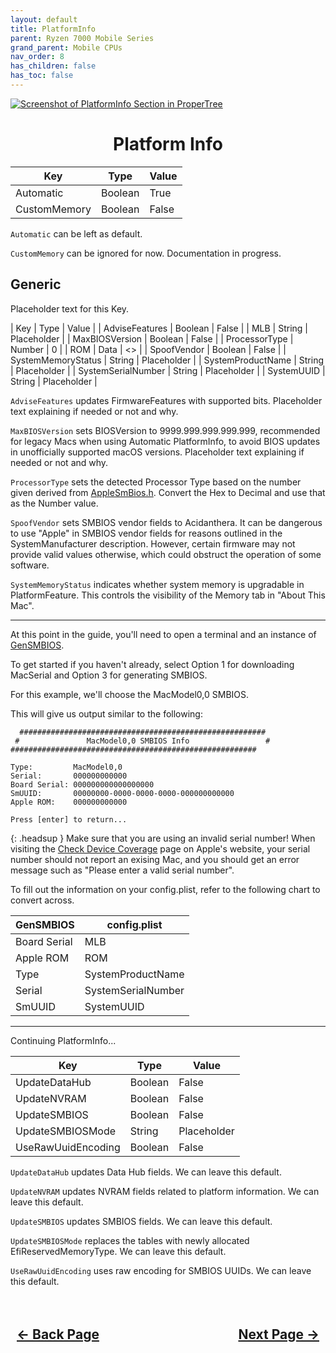 ```yaml
---
layout: default
title: PlatformInfo
parent: Ryzen 7000 Mobile Series
grand_parent: Mobile CPUs
nav_order: 8
has_children: false
has_toc: false
---
```


<style>
  .navigation-container {
    display: flex;
    justify-content: space-between;
    align-items: center;
    width: 100%;
  }
  
  .nav-button {
    margin: 10px;
  }

  .section-title{
    text-align: center
  }

  .key-title{
    text-align: left
  }

  .key-entry{
    text-align: center
  }
</style>

<a align="center" href=""><img src="../../../../assets/" alt="Screenshot of PlatformInfo Section in ProperTree"></a>

<h1 class="section-title">Platform Info</h1>

| Key  | Type | Value | 
| ----- | ----- | ----- |
| Automatic | Boolean | True |
| CustomMemory | Boolean | False |

``Automatic`` can be left as default.

``CustomMemory`` can be ignored for now. Documentation in progress.

<h2 class="key-title">Generic</h2>

Placeholder text for this Key.

| Key  | Type | Value | 
| AdviseFeatures | Boolean | False |
| MLB | String | Placeholder |
| MaxBIOSVersion | Boolean | False |
| ProcessorType | Number | 0 |
| ROM | Data | <> |
| SpoofVendor | Boolean | False |
| SystemMemoryStatus | String | Placeholder |
| SystemProductName | String | Placeholder |
| SystemSerialNumber | String | Placeholder |
| SystemUUID | String | Placeholder |

``AdviseFeatures`` updates FirmwareFeatures with supported bits. Placeholder text explaining if needed or not and why.

``MaxBIOSVersion`` sets BIOSVersion to 9999.999.999.999.999, recommended for legacy Macs when using Automatic PlatformInfo, to avoid BIOS updates in unofficially supported macOS versions. Placeholder text explaining if needed or not and why.

``ProcessorType`` sets the detected Processor Type based on the number given derived from [AppleSmBios.h](https://raw.githubusercontent.com/acidanthera/OpenCorePkg/master/Include/Apple/IndustryStandard/AppleSmBios.h). Convert the Hex to Decimal and use that as the Number value.

``SpoofVendor`` sets SMBIOS vendor fields to Acidanthera. It can be dangerous to use "Apple" in SMBIOS vendor fields for reasons outlined in the SystemManufacturer description. However, certain firmware may not provide valid values otherwise, which could obstruct the operation of some software.

``SystemMemoryStatus`` indicates whether system memory is upgradable in PlatformFeature. This controls the visibility of the Memory tab in "About This Mac".

<hr>

At this point in the guide, you'll need to open a terminal and an instance of [GenSMBIOS](https://github.com/corpnewt/GenSMBIOS). 

To get started if you haven't already, select Option 1 for downloading MacSerial and Option 3 for generating SMBIOS.

For this example, we'll choose the MacModel0,0 SMBIOS.

This will give us output similar to the following:

```
  #######################################################
 #               MacModel0,0 SMBIOS Info                 #
#######################################################

Type:         MacModel0,0
Serial:       000000000000
Board Serial: 000000000000000000
SmUUID:       00000000-0000-0000-0000-000000000000
Apple ROM:    000000000000

Press [enter] to return...
```

{: .headsup }
Make sure that you are using an invalid serial number! When visiting the [Check Device Coverage](https://checkcoverage.apple.com/) page on Apple's website, your serial number should not report an exising Mac, and you should get an error message such as "Please enter a valid serial number".

To fill out the information on your config.plist, refer to the following chart to convert across.

| GenSMBIOS | config.plist | 
| ----- | ----- |
| Board Serial | MLB |
| Apple ROM | ROM |
| Type | SystemProductName |
| Serial | SystemSerialNumber |
| SmUUID | SystemUUID |

<hr>
Continuing PlatformInfo...

| Key  | Type | Value | 
| ----- | ----- | ----- |
| UpdateDataHub | Boolean | False |
| UpdateNVRAM | Boolean | False |
| UpdateSMBIOS | Boolean | False |
| UpdateSMBIOSMode | String | Placeholder |
| UseRawUuidEncoding | Boolean | False |

``UpdateDataHub`` updates Data Hub fields. We can leave this default.

``UpdateNVRAM`` updates NVRAM fields related to platform information. We can leave this default.

``UpdateSMBIOS`` updates SMBIOS fields. We can leave this default.

``UpdateSMBIOSMode`` replaces the tables with newly allocated EfiReservedMemoryType. We can leave this default.

``UseRawUuidEncoding`` uses raw encoding for SMBIOS UUIDs. We can leave this default.

<h2 align="center">
  <br>
  <div class="navigation-container">
    <a class="nav-button" href="../07-NVRAM/">&larr; Back Page</a>
    <a class="nav-button" href="../09-UEFI/">Next Page &rarr;</a>
  </div>
  <br>
</h2>
